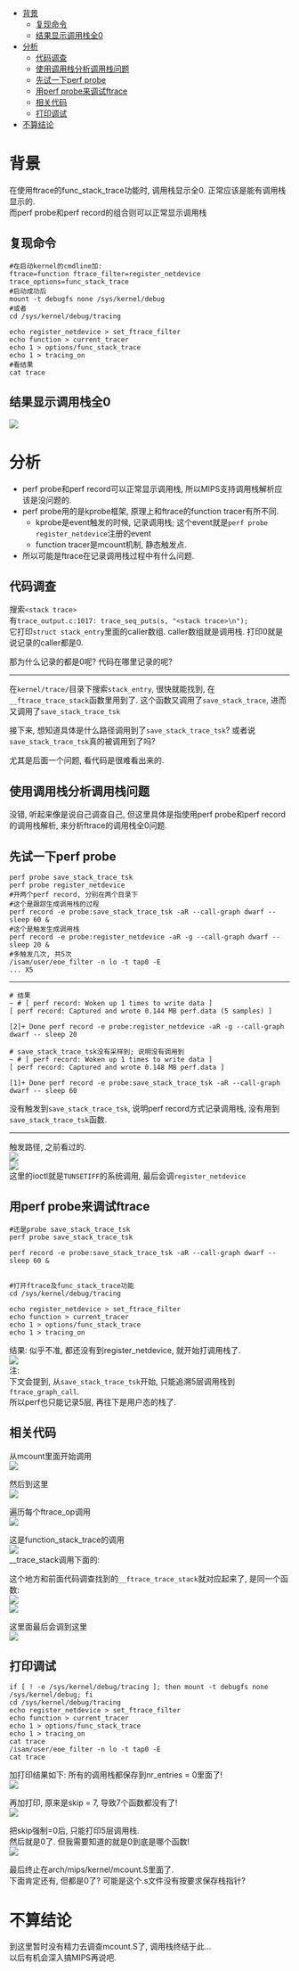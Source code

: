 - [背景](#背景)
  - [复现命令](#复现命令)
  - [结果显示调用栈全0](#结果显示调用栈全0)
- [分析](#分析)
  - [代码调查](#代码调查)
  - [使用调用栈分析调用栈问题](#使用调用栈分析调用栈问题)
  - [先试一下perf probe](#先试一下perf-probe)
  - [用perf probe来调试ftrace](#用perf-probe来调试ftrace)
  - [相关代码](#相关代码)
  - [打印调试](#打印调试)
- [不算结论](#不算结论)


# 背景
在使用ftrace的func_stack_trace功能时, 调用栈显示全0. 正常应该是能有调用栈显示的.  
而perf probe和perf record的组合则可以正常显示调用栈


## 复现命令
```shell
#在启动kernel的cmdline加:
ftrace=function ftrace_filter=register_netdevice trace_options=func_stack_trace
#启动成功后
mount -t debugfs none /sys/kernel/debug
#或者
cd /sys/kernel/debug/tracing

echo register_netdevice > set_ftrace_filter
echo function > current_tracer
echo 1 > options/func_stack_trace
echo 1 > tracing_on
#看结果
cat trace
```

## 结果显示调用栈全0
![](img/profiling_调查ftrace显示调用栈全0问题_20221023233335.png)  

# 分析
* perf probe和perf record可以正常显示调用栈, 所以MIPS支持调用栈解析应该是没问题的.
* perf probe用的是kprobe框架, 原理上和ftrace的function tracer有所不同.
  * kprobe是event触发的时候, 记录调用栈; 这个event就是`perf probe register_netdevice`注册的event
  * function tracer是mcount机制, 静态触发点.
* 所以可能是ftrace在记录调用栈过程中有什么问题.

## 代码调查
搜索`<stack trace>`  
有`trace_output.c:1017: trace_seq_puts(s, "<stack trace>\n");`  
它打印`struct stack_entry`里面的caller数组. caller数组就是调用栈. 打印0就是说记录的caller都是0.

那为什么记录的都是0呢? 代码在哪里记录的呢?

----
在`kernel/trace/`目录下搜索`stack_entry`, 很快就能找到, 在`__ftrace_trace_stack`函数里用到了. 这个函数又调用了`save_stack_trace`, 进而又调用了`save_stack_trace_tsk`

接下来, 想知道具体是什么路径调用到了`save_stack_trace_tsk`? 或者说`save_stack_trace_tsk`真的被调用到了吗?

尤其是后面一个问题, 看代码是很难看出来的.

## 使用调用栈分析调用栈问题
没错, 听起来像是说自己调查自己, 但这里具体是指使用perf probe和perf record的调用栈解析, 来分析ftrace的调用栈全0问题.

## 先试一下perf probe
```shell
perf probe save_stack_trace_tsk
perf probe register_netdevice
#开两个perf record, 分别在两个目录下
#这个是跟踪生成调用栈的过程
perf record -e probe:save_stack_trace_tsk -aR --call-graph dwarf -- sleep 60 &
#这个是触发生成调用栈
perf record -e probe:register_netdevice -aR -g --call-graph dwarf -- sleep 20 &
#多触发几次, 共5次
/isam/user/eoe_filter -n lo -t tap0 -E
... X5
```

----
```shell
# 结果
~ # [ perf record: Woken up 1 times to write data ]
[ perf record: Captured and wrote 0.144 MB perf.data (5 samples) ]

[2]+ Done perf record -e probe:register_netdevice -aR -g --call-graph dwarf -- sleep 20

# save_stack_trace_tsk没有采样到; 说明没有调用到
~ # [ perf record: Woken up 1 times to write data ]
[ perf record: Captured and wrote 0.148 MB perf.data ]

[1]+ Done perf record -e probe:save_stack_trace_tsk -aR --call-graph dwarf -- sleep 60
```
没有触发到`save_stack_trace_tsk`, 说明perf record方式记录调用栈, 没有用到`save_stack_trace_tsk`函数.

----
触发路径, 之前看过的.  
![](img/profiling_调查ftrace显示调用栈全0问题_20221023235501.png)  
![](img/profiling_调查ftrace显示调用栈全0问题_20221023235517.png)  
这里的ioctl就是`TUNSETIFF`的系统调用, 最后会调`register_netdevice`


## 用perf probe来调试ftrace
```shell
#还是probe save_stack_trace_tsk
perf probe save_stack_trace_tsk

perf record -e probe:save_stack_trace_tsk -aR --call-graph dwarf -- sleep 60 &


#打开ftrace及func_stack_trace功能
cd /sys/kernel/debug/tracing

echo register_netdevice > set_ftrace_filter
echo function > current_tracer
echo 1 > options/func_stack_trace
echo 1 > tracing_on
```
结果: 似乎不准, 都还没有到register_netdevice, 就开始打调用栈了.  
![](img/profiling_调查ftrace显示调用栈全0问题_20221023235552.png)  
注:  
下文会提到, 从`save_stack_trace_tsk`开始, 只能追溯5层调用栈到`ftrace_graph_call`.  
所以perf也只能记录5层, 再往下是用户态的栈了.


## 相关代码
从mcount里面开始调用  
![](img/profiling_调查ftrace显示调用栈全0问题_20221024000439.png)  

然后到这里  
![](img/profiling_调查ftrace显示调用栈全0问题_20221024000506.png)  

遍历每个ftrace_op调用  
![](img/profiling_调查ftrace显示调用栈全0问题_20221024000526.png)  

这是function_stack_trace的调用  
![](img/profiling_调查ftrace显示调用栈全0问题_20221024000744.png)  
__trace_stack调用下面的:  

这个地方和前面代码调查找到的`__ftrace_trace_stack`就对应起来了, 是同一个函数:  
![](img/profiling_调查ftrace显示调用栈全0问题_20221024000808.png)  
![](img/profiling_调查ftrace显示调用栈全0问题_20221024000825.png)  

这里面最后会调到这里  
![](img/profiling_调查ftrace显示调用栈全0问题_20221024000844.png)  


## 打印调试
```shell
if [ ! -e /sys/kernel/debug/tracing ]; then mount -t debugfs none /sys/kernel/debug; fi 
cd /sys/kernel/debug/tracing 
echo register_netdevice > set_ftrace_filter
echo function > current_tracer
echo 1 > options/func_stack_trace
echo 1 > tracing_on
cat trace
/isam/user/eoe_filter -n lo -t tap0 -E
cat trace
```

加打印结果如下: 所有的调用栈都保存到nr_entries = 0里面了!  
![](img/profiling_调查ftrace显示调用栈全0问题_20221024000917.png)  

再加打印, 原来是skip = 7, 导致7个函数都没有了!  
![](img/profiling_调查ftrace显示调用栈全0问题_20221024001009.png)  

把skip强制=0后, 只能打印5层调用栈.  
然后就是0了. 但我需要知道的就是0到底是哪个函数!  
![](img/profiling_调查ftrace显示调用栈全0问题_20221024001052.png)  

最后终止在arch/mips/kernel/mcount.S里面了.  
下面肯定还有, 但都是0了? 可能是这个.s文件没有按要求保存栈指针?

# 不算结论
到这里暂时没有精力去调查mcount.S了, 调用栈终结于此...  
以后有机会深入搞MIPS再说吧.
